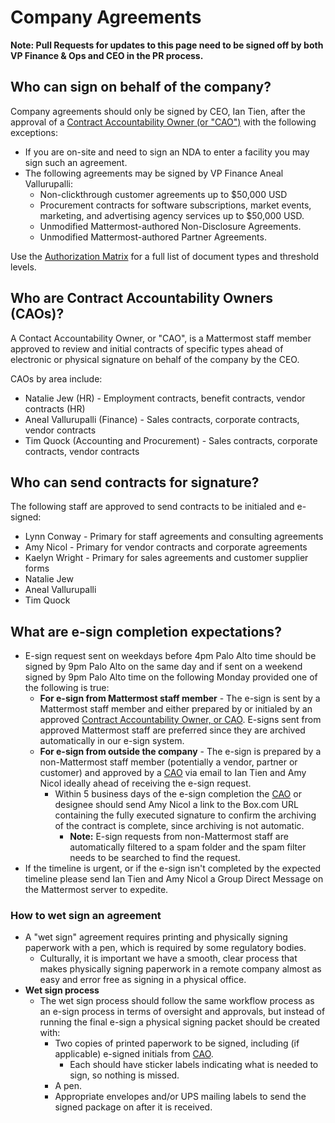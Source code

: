 # Company Agreements

**Note: Pull Requests for updates to this page need to be signed off by both VP Finance & Ops and CEO in the PR process.**

## Who can sign on behalf of the company?

Company agreements should only be signed by CEO, Ian Tien, after the approval of a [Contract Accountability Owner \(or "CAO"\)](company-agreements.md#who-are-contract-accountability-owners-caos) with the following exceptions:

* If you are on-site and need to sign an NDA to enter a facility you may sign such an agreement.
* The following agreements may be signed by VP Finance Aneal Vallurupalli:
  * Non-clickthrough customer agreements up to $50,000 USD
  * Procurement contracts for software subscriptions, market events, marketing, and advertising agency services up to $50,000 USD.
  * Unmodified Mattermost-authored Non-Disclosure Agreements.
  * Unmodified Mattermost-authored Partner Agreements.

Use the [Authorization Matrix](https://docs.google.com/spreadsheets/d/1fDIMiO0uydB_1zCUxZ4sGfSnBJ0P_49zbeQGgTqbYPI/edit?usp=sharing) for a full list of document types and threshold levels.

## Who are Contract Accountability Owners \(CAOs\)?

A Contact Accountability Owner, or "CAO", is a Mattermost staff member approved to review and initial contracts of specific types ahead of electronic or physical signature on behalf of the company by the CEO.

CAOs by area include:

* Natalie Jew \(HR\) - Employment contracts, benefit contracts, vendor contracts (HR)
* Aneal Vallurupalli \(Finance\) - Sales contracts, corporate contracts, vendor contracts
* Tim Quock \(Accounting and Procurement\) - Sales contracts, corporate contracts, vendor contracts

## Who can send contracts for signature?

The following staff are approved to send contracts to be initialed and e-signed:

* Lynn Conway - Primary for staff agreements and consulting agreements
* Amy Nicol - Primary for vendor contracts and corporate agreements
* Kaelyn Wright - Primary for sales agreements and customer supplier forms
* Natalie Jew
* Aneal Vallurupalli
* Tim Quock

## What are e-sign completion expectations?

* E-sign request sent on weekdays before 4pm Palo Alto time should be signed by 9pm Palo Alto on the same day and if sent on a weekend signed by 9pm Palo Alto time on the following Monday provided one of the following is true:
  * **For e-sign from Mattermost staff member** - The e-sign is sent by a Mattermost staff member and either prepared by or initialed by an approved [Contract Accountability Owner, or CAO](company-agreements.md#who-are-contract-accountability-owners-caos). E-signs sent from approved Mattermost staff are preferred since they are archived automatically in our e-sign system.
  * **For e-sign from outside the company** - The e-sign is prepared by a non-Mattermost staff member \(potentially a vendor, partner or customer\) and approved by a [CAO](company-agreements.md#who-are-contract-accountability-owners-caos) via email to Ian Tien and Amy Nicol ideally ahead of receiving the e-sign request.
    * Within 5 business days of the e-sign completion the [CAO](company-agreements.md#who-are-contract-accountability-owners-caos) or designee should send Amy Nicol a link to the Box.com URL containing the fully executed signature to confirm the archiving of the contract is complete, since archiving is not automatic.
      * **Note:** E-sign requests from non-Mattermost staff are automatically filtered to a spam folder and the spam filter needs to be searched to find the request.
* If the timeline is urgent, or if the e-sign isn't completed by the expected timeline please send Ian Tien and Amy Nicol a Group Direct Message on the Mattermost server to expedite.

### How to wet sign an agreement

* A "wet sign" agreement requires printing and physically signing paperwork with a pen, which is required by some regulatory bodies.
  * Culturally, it is important we have a smooth, clear process that makes physically signing paperwork in a remote company almost as easy and error free as signing in a physical office.
* **Wet sign process**
  * The wet sign process should follow the same workflow process as an e-sign process in terms of oversight and approvals, but instead of running the final e-sign a physical signing packet should be created with:
    * Two copies of printed paperwork to be signed, including \(if applicable\) e-signed initials from [CAO](../../company/about-mattermost/list-of-terms.md#cao).
      * Each should have sticker labels indicating what is needed to sign, so nothing is missed.
    * A pen.
    * Appropriate envelopes and/or UPS mailing labels to send the signed package on after it is received.
    
